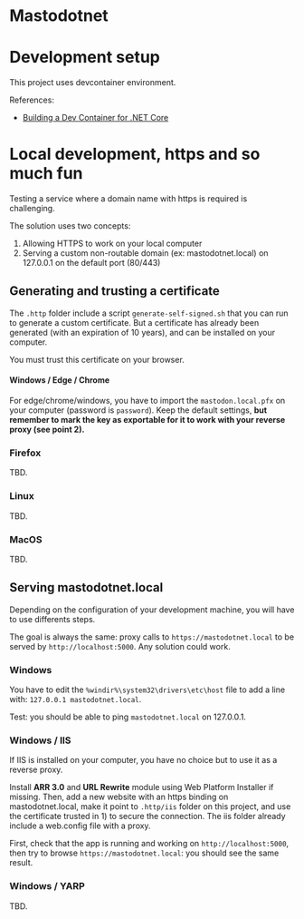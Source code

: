 # Mastodotnet

# Development setup

This project uses devcontainer environment.

References:
- [Building a Dev Container for .NET Core](https://medium.com/swlh/building-a-dev-container-for-net-core-e43a2236504f)

# Local development, https and so much fun

Testing a service where a domain name with https is required is challenging.

The solution uses two concepts:

1. Allowing HTTPS to work on your local computer
2. Serving a custom non-routable domain (ex: mastodotnet.local) on 127.0.0.1 on the default port (80/443)

## Generating and trusting a certificate

The `.http` folder include a script `generate-self-signed.sh` that you can run to generate a custom certificate.
But a certificate has already been generated (with an expiration of 10 years), and can be installed on your computer.

You must trust this certificate on your browser.

#### Windows / Edge / Chrome

For edge/chrome/windows, you have to import the `mastodon.local.pfx` on your computer (password is `password`).
Keep the default settings, **but remember to mark the key as exportable for it to work with your reverse proxy (see point 2).**

### Firefox

TBD.

### Linux

TBD.

### MacOS

TBD.

###

## Serving mastodotnet.local

Depending on the configuration of your development machine, you will have to use differents steps.

The goal is always the same: proxy calls to `https://mastodotnet.local` to be served by `http://localhost:5000`.
Any solution could work.

### Windows

You have to edit the `%windir%\system32\drivers\etc\host` file to add a line with: `127.0.0.1 mastodotnet.local`.

Test: you should be able to ping `mastodotnet.local` on 127.0.0.1.

### Windows / IIS

If IIS is installed on your computer, you have no choice but to use it as a reverse proxy.

Install **ARR 3.0** and **URL Rewrite** module using Web Platform Installer if missing.
Then, add a new website with an https binding on mastodotnet.local, make it point to `.http/iis` folder on this project, and use the certificate trusted in 1) to secure the connection.
The iis folder already include a web.config file with a proxy.

First, check that the app is running and working on `http://localhost:5000`, then try to browse `https://mastodotnet.local`: you should see the same result.

### Windows / YARP

TBD.
